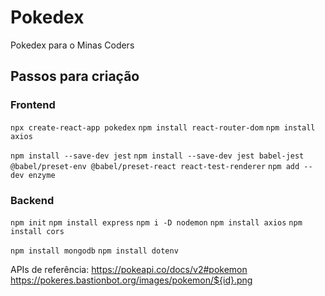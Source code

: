 # Pokedex
Pokedex para o Minas Coders


## Passos para criação

### Frontend
`npx create-react-app pokedex`
`npm install react-router-dom`
`npm install axios`

`npm install --save-dev jest`
`npm install --save-dev jest babel-jest @babel/preset-env @babel/preset-react react-test-renderer`
`npm add --dev enzyme`

### Backend
`npm init`
`npm install express`
`npm i -D nodemon`
`npm install axios`
`npm install cors`

`npm install mongodb`
`npm install dotenv`

APIs de referência:
https://pokeapi.co/docs/v2#pokemon
https://pokeres.bastionbot.org/images/pokemon/${id}.png
